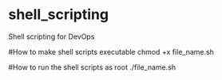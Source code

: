 # shell_scripting
Shell scripting for DevOps

#How to make shell scripts executable
chmod +x file_name.sh

#How to run the shell scripts as root
./file_name.sh